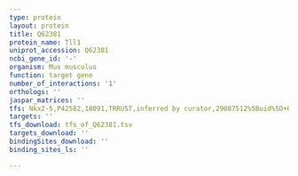 ```yaml
---
type: protein
layout: protein
title: Q62381
protein_name: Tll1
uniprot_accession: Q62381
ncbi_gene_id: '-'
organism: Mus musculus
function: target gene
number_of_interactions: '1'
orthologs: ''
jaspar_matrices: ''
tfs: Nkx2-5,P42582,18091,TRRUST,inferred by curator,29087512%5Buid%5D+OR+19366374%5Buid%5D,Yes
targets: ''
tfs_download: tfs_of_Q62381.tsv
targets_download: ''
bindingSites_download: ''
binding_sites_ls: ''

---
```

